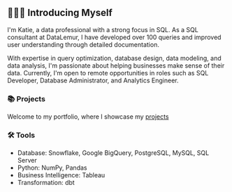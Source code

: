 ## 🙋🏻‍♀️ Introducing Myself

I'm Katie, a data professional with a strong focus in SQL. As a SQL consultant at DataLemur, I have developed over 100 queries and improved user understanding through detailed documentation.

With expertise in query optimization, database design, data modeling, and data analysis, I'm passionate about helping businesses make sense of their data. Currently, I'm open to remote opportunities in roles such as SQL Developer, Database Administrator, and Analytics Engineer.

### 📚 Projects

Welcome to my portfolio, where I showcase my [projects](https://github.com/katiehuangx/Portfolio-Guide/blob/main/README.md)

### 🛠️ Tools

- Database: Snowflake, Google BigQuery, PostgreSQL, MySQL, SQL Server
- Python: NumPy, Pandas
- Business Intelligence: Tableau
- Transformation: dbt
